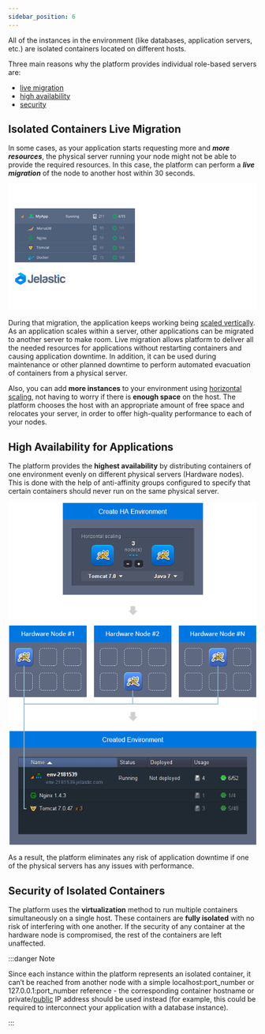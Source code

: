```yaml
---
sidebar_position: 6
---
```


All of the instances in the environment (like databases, application servers, etc.) are isolated containers located on different hosts.

Three main reasons why the platform provides individual role-based servers are:

- [live migration](/docs/PlatformOverview/Isolated%20Container#isolated-containers-live-migration)
- [high availability](/docs/PlatformOverview/Isolated%20Container#high-availability-for-applications)
- [security](/docs/PlatformOverview/Isolated%20Container#security-of-isolated-containers)

## Isolated Containers Live Migration

In some cases, as your application starts requesting more and **_more resources_**, the physical server running your node might not be able to provide the required resources. In this case, the platform can perform a **_live migration_** of the node to another host within 30 seconds.

<div style={{
    display:'flex',
    justifyContent: 'center',
    margin: '0 0 1rem 0'
}}>

![Locale Dropdown](./img/IsolatedContainer/01-containers-live-migration-to-another-server.gif)

</div>

During that migration, the application keeps working being [scaled vertically](/docs/ApplicationSetting/Scaling%20And%20Clustering/Automatic%20Vertical%20Scaling). As an application scales within a server, other applications can be migrated to another server to make room. Live migration allows platform to deliver all the needed resources for applications without restarting containers and causing application downtime. In addition, it can be used during maintenance or other planned downtime to perform automated evacuation of containers from a physical server.

Also, you can add **more instances** to your environment using [horizontal scaling](/docs/ApplicationSetting/Scaling%20And%20Clustering/Automatic%20Horizontal%20Scaling), not having to worry if there is **enough space** on the host. The platform chooses the host with an appropriate amount of free space and relocates your server, in order to offer high-quality performance to each of your nodes.

## High Availability for Applications

The platform provides the **highest availability** by distributing containers of one environment evenly on different physical servers (Hardware nodes). This is done with the help of anti-affinity groups configured to specify that certain containers should never run on the same physical server.

<div style={{
    display:'flex',
    justifyContent: 'center',
    margin: '0 0 1rem 0'
}}>

![Locale Dropdown](./img/IsolatedContainer/02-containers-high-availability.png)

</div>

As a result, the platform eliminates any risk of application downtime if one of the physical servers has any issues with performance.

## Security of Isolated Containers

The platform uses the **virtualization** method to run multiple containers simultaneously on a single host. These containers are **fully isolated** with no risk of interfering with one another. If the security of any container at the hardware node is compromised, the rest of the containers are left unaffected.

:::danger Note

Since each instance within the platform represents an isolated container, it can’t be reached from another node with a simple localhost:port_number or 127.0.0.1:port_number reference - the corresponding container hostname or private/[public](/docs/ApplicationSetting/External%20Access%20To%20Applications/Public%20IP) IP address should be used instead (for example, this could be required to interconnect your application with a database instance).

:::
